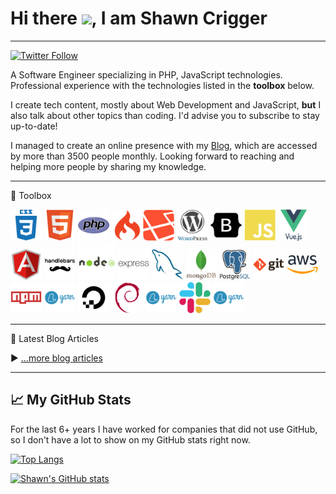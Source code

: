 # Hi there <img src="https://raw.githubusercontent.com/MartinHeinz/MartinHeinz/master/wave.gif" width="30px">, I am Shawn Crigger

---

[![Twitter
Follow](https://img.shields.io/twitter/follow/shawncrigger?label=People%20following%20me%20on%20Twitter&style=social)](https://twitter.com/intent/follow?screen_name=shawncrigger)

A Software Engineer specializing in PHP, JavaScript technologies. Professional experience with the technologies listed
in the **toolbox** below.

I create tech content, mostly about Web Development and JavaScript, **but** I also talk about other topics than coding.
I'd advise you to subscribe to stay up-to-date!

I managed to create an online presence with my [Blog](https://blog.shawn-crigger.com), which are accessed by more than
3500 people monthly. Looking forward to reaching and helping more people by sharing my knowledge.

---

🧰 Toolbox

<img src="https://github.com/devicons/devicon/blob/master/icons/css3/css3-plain-wordmark.svg" alt="CSS" width="50"
  height="50" /> <img src="https://github.com/devicons/devicon/blob/master/icons/html5/html5-original.svg" alt="HTML"
  width="50" height="50" /> <img src="https://github.com/devicons/devicon/blob/master/icons/php/php-original.svg"
  alt="PHP" width="50" height="50" /> <img
  src="https://github.com/devicons/devicon/blob/master/icons/codeigniter/codeigniter-plain.svg" alt="CodeIgniter"
  width="50" height="50" /><img src="https://github.com/devicons/devicon/blob/master/icons/laravel/laravel-plain.svg"
  alt="Laravel" width="50" height="50" /> <img
  src="https://github.com/devicons/devicon/blob/master/icons/wordpress/wordpress-original.svg" alt="WordPress"
  width="50" height="50" /> <img
  src="https://github.com/devicons/devicon/blob/master/icons/bootstrap/bootstrap-plain.svg" alt="Bootstrap" width="50"
  height="50" /> <img src="https://github.com/devicons/devicon/blob/master/icons/javascript/javascript-plain.svg"
  alt="JavaScript" width="50" height="50" /> <img
  src="https://github.com/devicons/devicon/blob/master/icons/vuejs/vuejs-original-wordmark.svg" alt="VueJS" width="50"
  height="50" /> <img src="https://github.com/devicons/devicon/blob/master/icons/angularjs/angularjs-original.svg"
  alt="AngularJS" width="50" height="50" /> <img
  src="https://github.com/devicons/devicon/blob/master/icons/handlebars/handlebars-original-wordmark.svg"
  alt="HandleBars" width="50" height="50" /> <img
  src="https://github.com/devicons/devicon/blob/master/icons/nodejs/nodejs-original-wordmark.svg" alt="NodeJS"
  width="60" height="60" /> <img
  src="https://github.com/devicons/devicon/blob/master/icons/express/express-original-wordmark.svg" alt="ExpressJS"
  width="50" height="50" /> <img src="https://github.com/devicons/devicon/blob/master/icons/mysql/mysql-original.svg"
  alt="MySQL" width="50" height="50" /> <img
  src="https://github.com/devicons/devicon/blob/master/icons/mongodb/mongodb-original-wordmark.svg" alt="MongoDB"
  width="50" height="50" /> <img
  src="https://github.com/devicons/devicon/blob/master/icons/postgresql/postgresql-original-wordmark.svg"
  alt="PostgreSQL" width="50" height="50" /> <img
  src="https://github.com/devicons/devicon/blob/master/icons/git/git-original-wordmark.svg" alt="Git" width="50"
  height="50" /> <img
  src="https://github.com/devicons/devicon/blob/master/icons/amazonwebservices/amazonwebservices-original-wordmark.svg"
  alt="AWS" width="50" height="50" /> <img
  src="https://github.com/devicons/devicon/blob/master/icons/npm/npm-original-wordmark.svg" alt="npm" width="50"
  height="50" /> <img src="https://github.com/devicons/devicon/blob/master/icons/yarn/yarn-original-wordmark.svg"
  alt="yarn" width="50" height="50" /> <img
  src="https://github.com/devicons/devicon/blob/master/icons/digitalocean/digitalocean-plain.svg" alt="DigitalOcean"
  width="50" height="50" /> <img src="https://github.com/devicons/devicon/blob/master/icons/debian/debian-original.svg"
  alt="Debian" width="50" height="50" /> <img
  src="https://github.com/devicons/devicon/blob/master/icons/yarn/yarn-original-wordmark.svg" alt="yarn" width="50"
  height="50" /> <img src="https://github.com/devicons/devicon/blob/master/icons/slack/slack-original.svg" alt="Slack"
  width="50" height="50" /> <img
  src="https://github.com/devicons/devicon/blob/master/icons/yarn/yarn-original-wordmark.svg" alt="yarn" width="50"
  height="50" />

---

📘 Latest Blog Articles

▶ [...more blog articles](https://blog.shawncrigger.com)

---

## &#x1f4c8; My GitHub Stats

For the last 6+ years I have worked for companies that did not use GitHub, so I don't have a lot to show on my GitHub
stats right now.

[![Top
Langs](https://github-readme-stats.vercel.app/api/top-langs/?username=shawn-crigger&hide=java&theme=radical)](https://github.com/anuraghazra/github-readme-stats)

[![Shawn's GitHub
stats](https://github-readme-stats.vercel.app/api?username=shawn-crigger&count_private=true&show_icons=true&theme=radical)](https://github.com/anuraghazra/github-readme-stats)

<!--
**catalinpit/catalinpit** is a ✨ _special_ ✨ repository because its `README.md` (this file) appears on your GitHub profile.

Here are some ideas to get you started:

- 🔭 I’m currently working on ...
- 🌱 I’m currently learning ...
- 👯 I’m looking to collaborate on ...
- 🤔 I’m looking for help with ...
- 💬 Ask me about ...
- 📫 How to reach me: ...
- 😄 Pronouns: ...
- ⚡ Fun fact: ...
-->
